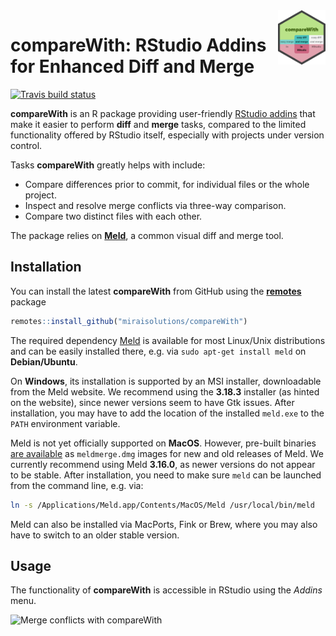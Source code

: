 
<!-- README.md is generated from README.Rmd. Please edit that file -->

<img src="man/figures/compareWith.svg" align="right" width="15%" height="15%"/>

# compareWith: RStudio Addins for Enhanced Diff and Merge

<!-- badges: start -->

[![Travis build
status](https://travis-ci.org/miraisolutions/compareWith.svg?branch=master)](https://travis-ci.org/miraisolutions/compareWith)
<!-- badges: end -->

**compareWith** is an R package providing user-friendly [RStudio
addins](https://rstudio.github.io/rstudioaddins/) that make it easier to
perform **diff** and **merge** tasks, compared to the limited
functionality offered by RStudio itself, especially with projects under
version control.

Tasks **compareWith** greatly helps with include:

  - Compare differences prior to commit, for individual files or the
    whole project.
  - Inspect and resolve merge conflicts via three-way comparison.
  - Compare two distinct files with each other.

The package relies on [**Meld**](http://meldmerge.org/), a common visual
diff and merge tool.

## Installation

You can install the latest **compareWith** from GitHub using the
[**remotes**](https://CRAN.R-project.org/package=remotes) package

``` r
remotes::install_github("miraisolutions/compareWith")
```

The required dependency [Meld](http://meldmerge.org) is available for
most Linux/Unix distributions and can be easily installed there,
e.g. via `sudo apt-get install meld` on **Debian/Ubuntu**.

On **Windows**, its installation is supported by an MSI installer,
downloadable from the Meld website. We recommend using the **3.18.3**
installer (as hinted on the website), since newer versions seem to have
Gtk issues. After installation, you may have to add the location of the
installed `meld.exe` to the `PATH` environment variable.

Meld is not yet officially supported on **MacOS**. However, pre-built
binaries [are available](https://github.com/yousseb/meld/releases) as
`meldmerge.dmg` images for new and old releases of Meld. We currently
recommend using Meld **3.16.0**, as newer versions do not appear to be
stable. After installation, you need to make sure `meld` can be launched
from the command line, e.g. via:

``` bash
ln -s /Applications/Meld.app/Contents/MacOS/Meld /usr/local/bin/meld
```

Meld can also be installed via MacPorts, Fink or Brew, where you may
also have to switch to an older stable version.

## Usage

The functionality of **compareWith** is accessible in RStudio using the
*Addins* menu.

![Merge conflicts with
compareWith](man/figures/compareWith-RStudioAddins.gif)
